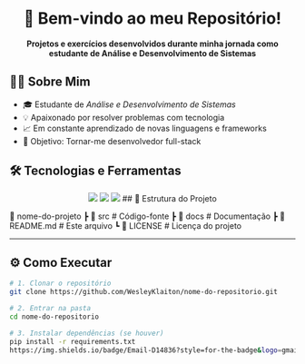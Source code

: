 <h1 align="center">🚀 Bem-vindo ao meu Repositório!</h1>
<p align="center">
  <b>Projetos e exercícios desenvolvidos durante minha jornada como estudante de Análise e Desenvolvimento de Sistemas</b>
</p>

## 👨‍💻 Sobre Mim
- 🎓 Estudante de *Análise e Desenvolvimento de Sistemas*
- 💡 Apaixonado por resolver problemas com tecnologia
- 📈 Em constante aprendizado de novas linguagens e frameworks
- 🎯 Objetivo: Tornar-me desenvolvedor full-stack

## 🛠 Tecnologias e Ferramentas
<p align="center">
  <img src="https://img.shields.io/badge/Python-3776AB?style=for-the-badge&logo=python&logoColor=white" />
  <img src="https://img.shields.io/badge/Java-007396?style=for-the-badge&logo=java&logoColor=white" />
  <img src="https://img.shields.io/badge/JavaScript-F7DF1E?style=for-the-badge&logo=javascript&logoColor=black" />
  ## 📂 Estrutura do Projeto

📁 nome-do-projeto ┣ 📂 src          # Código-fonte ┣ 📂 docs         # Documentação ┣ 📜 README.md    # Este arquivo ┗ 📜 LICENSE      # Licença do projeto

---
## ⚙ Como Executar
```bash
# 1. Clonar o repositório
git clone https://github.com/WesleyKlaiton/nome-do-repositorio.git

# 2. Entrar na pasta
cd nome-do-repositorio

# 3. Instalar dependências (se houver)
pip install -r requirements.txt
https://img.shields.io/badge/Email-D14836?style=for-the-badge&logo=gmail&logoColor=white
